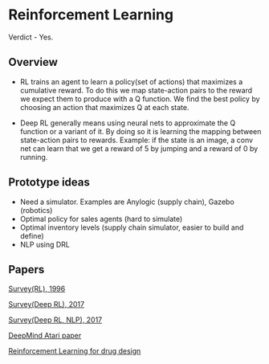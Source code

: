 # Reinforcement Learning                                                                             
Verdict - Yes.                                                                                         
                                                                                                     
## Overview                                                                                          
                                                                                                     
- RL trains an agent to learn a policy(set of actions) that maximizes a cumulative reward. To do this we map state-action pairs to the reward we expect them to produce with a Q function. We find the best policy by choosing an action that maximizes Q at each state.                                     
                                                                                                     
- Deep RL generally means using neural nets to approximate the Q function or a variant of it. By doing so it is learning the mapping between state-action pairs to rewards. Example: if the state is an image, a conv net can learn that we get a reward of 5 by jumping and a reward of 0 by running.         
                                                                                                     
                                                                                                     
## Prototype ideas                                                                                   
- Need a simulator. Examples are Anylogic (supply chain), Gazebo (robotics)                     
- Optimal policy for sales agents (hard to simulate)                                                 
- Optimal inventory levels (supply chain simulator, easier to build and define)                      
- NLP using DRL                                                                                      
                                                                                                     
## Papers                                                                                            
                                                                                                     
[Survey(RL), 1996](https://arxiv.org/abs/cs/9605103)                                                 
                                                                                                     
[Survey(Deep RL), 2017](https://arxiv.org/abs/1708.05866)                                            
                                                                                                     
[Survey(Deep RL, NLP), 2017](https://arxiv.org/pdf/1701.07274.pdf)                                   
                                                                                                     
[DeepMind Atari paper](https://storage.googleapis.com/deepmind-data/assets/papers/DeepMindNature14236Paper.pdf)   

[Reinforcement Learning for drug design](https://arxiv.org/ftp/arxiv/papers/1711/1711.10907.pdf)     
                                                                                                     
                                                                                                     
                                                                                                     
                                                                                                     
                                       
